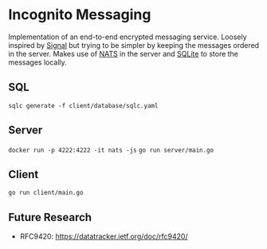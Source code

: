 # Incognito Messaging

Implementation of an end-to-end encrypted messaging service. Loosely inspired by [Signal](https://signal.org/docs) but trying to be simpler by keeping the messages ordered in the server. Makes use of [NATS](https://nats.io) in the server and [SQLite](https://www.sqlite.org/) to store the messages locally.

## SQL

`sqlc generate -f client/database/sqlc.yaml`

## Server

`docker run -p 4222:4222 -it nats -js`
`go run server/main.go`

## Client

`go run client/main.go`

## Future Research

- RFC9420: <https://datatracker.ietf.org/doc/rfc9420/>
